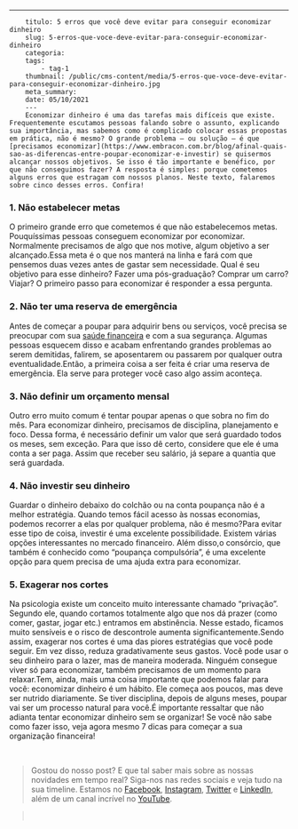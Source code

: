 ---
        titulo: 5 erros que você deve evitar para conseguir economizar dinheiro
        slug: 5-erros-que-voce-deve-evitar-para-conseguir-economizar-dinheiro
        categoria: 
        tags:
            - tag-1
        thumbnail: /public/cms-content/media/5-erros-que-voce-deve-evitar-para-conseguir-economizar-dinheiro.jpg
        meta_summary: 
        date: 05/10/2021
        ---
        Economizar dinheiro é uma das tarefas mais difíceis que existe. Frequentemente escutamos pessoas falando sobre o assunto, explicando sua importância, mas sabemos como é complicado colocar essas propostas em prática, não é mesmo? O grande problema — ou solução — é que [precisamos economizar](https://www.embracon.com.br/blog/afinal-quais-sao-as-diferencas-entre-poupar-economizar-e-investir) se quisermos alcançar nossos objetivos. Se isso é tão importante e benéfico, por que não conseguimos fazer? A resposta é simples: porque cometemos alguns erros que estragam com nossos planos. Neste texto, falaremos sobre cinco desses erros. Confira!

### 1. Não estabelecer metas

O primeiro grande erro que cometemos é que não estabelecemos metas. Pouquíssimas pessoas conseguem economizar por economizar. Normalmente precisamos de algo que nos motive, algum objetivo a ser alcançado.Essa meta é o que nos manterá na linha e fará com que pensemos duas vezes antes de gastar sem necessidade. Qual é seu objetivo para esse dinheiro? Fazer uma pós-graduação? Comprar um carro? Viajar? O primeiro passo para economizar é responder a essa pergunta.

### 2. Não ter uma reserva de emergência

Antes de começar a poupar para adquirir bens ou serviços, você precisa se preocupar com sua [saúde financeira](https://www.embracon.com.br/blog/7-dicas-para-comecar-a-sua-organizacao-financeira) e com a sua segurança. Algumas pessoas esquecem disso e acabam enfrentando grandes problemas ao serem demitidas, falirem, se aposentarem ou passarem por qualquer outra eventualidade.Então, a primeira coisa a ser feita é criar uma reserva de emergência. Ela serve para proteger você caso algo assim aconteça.

### 3. Não definir um orçamento mensal

Outro erro muito comum é tentar poupar apenas o que sobra no fim do mês. Para economizar dinheiro, precisamos de disciplina, planejamento e foco. Dessa forma, é necessário definir um valor que será guardado todos os meses, sem exceção. Para que isso dê certo, considere que ele é uma conta a ser paga. Assim que receber seu salário, já separe a quantia que será guardada.

### 4. Não investir seu dinheiro

Guardar o dinheiro debaixo do colchão ou na conta poupança não é a melhor estratégia. Quando temos fácil acesso às nossas economias, podemos recorrer a elas por qualquer problema, não é mesmo?Para evitar esse tipo de coisa, investir é uma excelente possibilidade. Existem várias opções interessantes no mercado financeiro. Além disso,o consórcio, que também é conhecido como “poupança compulsória”, é uma excelente opção para quem precisa de uma ajuda extra para economizar.

### 5. Exagerar nos cortes

Na psicologia existe um conceito muito interessante chamado “privação”. Segundo ele, quando cortamos totalmente algo que nos dá prazer (como comer, gastar, jogar etc.) entramos em abstinência. Nesse estado, ficamos muito sensíveis e o risco de descontrole aumenta significantemente.Sendo assim, exagerar nos cortes é uma das piores estratégias que você pode seguir. Em vez disso, reduza gradativamente seus gastos. Você pode usar o seu dinheiro para o lazer, mas de maneira moderada. Ninguém consegue viver só para economizar, também precisamos de um momento para relaxar.Tem, ainda, mais uma coisa importante que podemos falar para você: economizar dinheiro é um hábito. Ele começa aos poucos, mas deve ser nutrido diariamente. Se tiver disciplina, depois de alguns meses, poupar vai ser um processo natural para você.É importante ressaltar que não adianta tentar economizar dinheiro sem se organizar! Se você não sabe como fazer isso, veja agora mesmo 7 dicas para começar a sua organização financeira!

‍

> Gostou do nosso post? E que tal saber mais sobre as nossas novidades em tempo real? Siga-nos nas redes sociais e veja tudo na sua timeline. Estamos no [Facebook](https://www.facebook.com/embracon/), [Instagram](https://www.instagram.com/embraconoficial/), [Twitter](https://twitter.com/embracon) e [LinkedIn](https://www.linkedin.com/company/1018875/), além de um canal incrível no [YouTube](https://www.youtube.com/channel/UCL-Y0mv9zc73Iek48NLUBzQ).

> ‍
        
